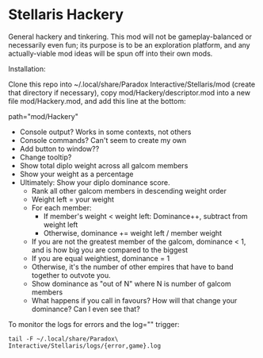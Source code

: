 Stellaris Hackery
=================

General hackery and tinkering. This mod will not be gameplay-balanced or
necessarily even fun; its purpose is to be an exploration platform, and any
actually-viable mod ideas will be spun off into their own mods.

Installation:

Clone this repo into ~/.local/share/Paradox Interactive/Stellaris/mod (create
that directory if necessary), copy mod/Hackery/descriptor.mod into a new file
mod/Hackery.mod, and add this line at the bottom:

path="mod/Hackery"


- Console output? Works in some contexts, not others
- Console commands? Can't seem to create my own
- Add button to window??
- Change tooltip?
- Show total diplo weight across all galcom members
- Show your weight as a percentage
- Ultimately: Show your diplo dominance score.
  - Rank all other galcom members in descending weight order
  - Weight left = your weight
  - For each member:
    - If member's weight < weight left: Dominance++, subtract from weight left
    - Otherwise, dominance += weight left / member weight
  - If you are not the greatest member of the galcom, dominance < 1, and is how big you are compared to the biggest
  - If you are equal weightiest, dominance = 1
  - Otherwise, it's the number of other empires that have to band together to outvote you.
  - Show dominance as "out of N" where N is number of galcom members
  - What happens if you call in favours? How will that change your dominance? Can I even see that?

To monitor the logs for errors and the log="" trigger:

    tail -F ~/.local/share/Paradox\ Interactive/Stellaris/logs/{error,game}.log
